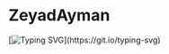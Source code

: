 # ZeyadAyman
[![Typing SVG](https://readme-typing-svg.demolab.com?font=Fira+Code&size=25&pause=1000&color=13E8F7&random=false&width=435&lines=Welcome+To+My+Github!;Loves+To+Learn+New+Things;Java+Lover!)](https://git.io/typing-svg)
